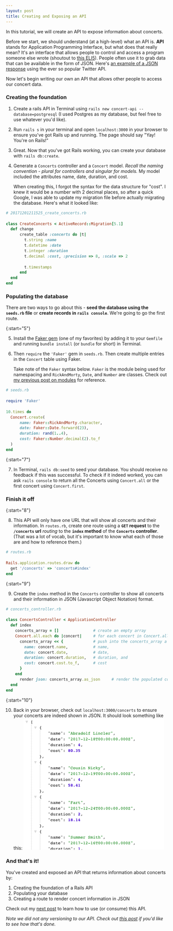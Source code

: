 ```yaml
---
layout: post
title: Creating and Exposing an API
---
```


In this tutorial, we will create an API to expose information about concerts.

Before we start, we should understand (at a high-level) what an API is. **API** stands for Application Programming Interface, but what does that really mean? It's an interface that allows people to control and access a program someone else wrote (shoutout to [this ELI5](https://www.reddit.com/r/learnprogramming/comments/1xvm9l/can_some_eli5_what_an_api_is/)). People often use it to grab data that can be available in the form of JSON. Here's [an example of a JSON response](https://gist.github.com/hrp/900964#file-twitter-json) using the ever so popular Twitter API.

Now let's begin writing our own an API that allows other people to access our concert data.

### Creating the foundation

1. Create a rails API in Terminal using `rails new concert-api --database=postgresql` (I used Postgres as my database, but feel free to use whatever you'd like).

2. Run `rails s` in your terminal and open `localhost:3000` in your browser to ensure you've got Rails up and running. The page should say "Yay! You're on Rails!"

3. Great. Now that you've got Rails working, you can create your database with `rails db:create`.

4. Generate a `Concerts` controller and a `Concert` model. *Recall the naming convention - plural for controllers and singular for models.* My model included the attributes name, date, duration, and cost.

   When creating this, I forgot the syntax for the data structure for "cost". I knew it would be a number with 2 decimal places, so after a quick Google, I was able to update my migration file before actually migrating the database. Here's what it looked like:

```ruby
# 20171201211525_create_concerts.rb

class CreateConcerts < ActiveRecord::Migration[5.1]
  def change
      create_table :concerts do |t|
        t.string :name
        t.datetime :date
        t.integer :duration
        t.decimal :cost, :precision => 8, :scale => 2

        t.timestamps
      end
  end
end
```

### Populating the database

There are two ways to go about this - **seed the database using the `seeds.rb` file** or **create records in `rails console`**. We're going to go the first route.

{:start="5"}

5. Install the [Faker gem](https://github.com/stympy/faker) (one of my favorites) by adding it to your `Gemfile` and running `bundle install` (or `bundle` for short) in Terminal.

6. Then `require` the `'Faker'` gem in `seeds.rb`. Then create multiple entries in the `Concert` table using Faker.

   Take note of the `Faker` syntax below. `Faker` is the module being used for namespacing and `RickAndMorty`, `Date`, and `Number` are classes. Check out [my previous post on modules](/2017/11/27/modules/) for reference.

```ruby
# seeds.rb

require 'Faker'

10.times do
  Concert.create(
      name: Faker::RickAndMorty.character,
      date: Faker::Date.forward(23),
      duration: rand(1..4),
      cost: Faker::Number.decimal(2).to_f
  )
end
```

{:start="7"}

7. In Terminal, `rails db:seed` to seed your database. You should receive no feedback if this was successful. To check if it indeed worked, you can ask `rails console` to return all the Concerts using `Concert.all` or the first concert using `Concert.first`.

### Finish it off

{:start="8"}

8. This API will only have one URL that will show all concerts and their information. In `routes.rb`, create one route using a **`GET` request** to the **`/concerts` url** *routing* to the **`index` method** of the **`Concerts` controller**. (That was a lot of vocab, but it's important to know what each of those are and how to reference them.)

```ruby
# routes.rb

Rails.application.routes.draw do
  get '/concerts' => 'concerts#index'
end
```

{:start="9"}

9. Create the `index` method in the `Concerts` controller to show all concerts and their information in JSON (Javascript Object Notation) format.

```ruby
# concerts_controller.rb

class ConcertsController < ApplicationController
  def index
    concerts_array = []               # create an empty array
    Concert.all.each do |concert|     # for each concert in Concert.all
      concerts_array << {             # push into the concerts_array a hash containing the keys
        name: concert.name,           # name,
        date: concert.date,           # date,
        duration: concert.duration,   # duration, and
        cost: concert.cost.to_f,      # cost
      }
    end
      render json: concerts_array.as_json     # render the populated concerts_array as JSON
  end
end
```

{:start="10"}

10. Back in your browser, check out `localhost:3000/concerts` to ensure your concerts are indeed shown in JSON. It should look something like this:
![](/assets/img/API_example.png)

### And that's it!

You've created and exposed an API that returns information about concerts by:
1. Creating the foundation of a Rails API
2. Populating your database
3. Creating a route to render concert information in JSON

Check out my [next post](/2017-12-02-consuming-an-API) to learn how to use (or consume) this API.

*Note we did not any versioning to our API. Check out [this post](/2017/12/03/API-versioning) if you'd like to see how that's done.*
